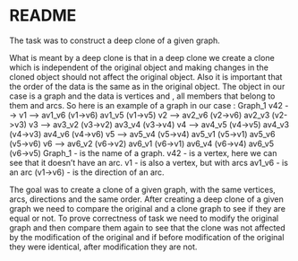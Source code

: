 # README #

The task was to construct a deep clone of a given graph.

What is meant by a deep clone is that in a deep clone we create a clone which is independent of the original object and making changes in the cloned object should not affect the original object. Also it is important that the order of the data is the same as in the original object. The object in our case is a graph and the data is vertices and , all members that belong to them and arcs.
So here is an example of a graph in our case :
Graph_1
v42 -->
v1 --> av1_v6 (v1->v6) av1_v5 (v1->v5)
v2 --> av2_v6 (v2->v6) av2_v3 (v2->v3)
v3 --> av3_v2 (v3->v2) av3_v4 (v3->v4)
v4 --> av4_v5 (v4->v5) av4_v3 (v4->v3) av4_v6 (v4->v6)
v5 --> av5_v4 (v5->v4) av5_v1 (v5->v1) av5_v6 (v5->v6)
v6 --> av6_v2 (v6->v2) av6_v1 (v6->v1) av6_v4 (v6->v4) av6_v5 (v6->v5)
Graph_1 - is the name of a graph.
v42 - is a vertex, here we can see that it doesn’t have an arc. v1 - is also a vertex, but with arcs
av1_v6 - is an arc
(v1->v6) - is the direction of an arc.

The goal was to create a clone of a given graph, with the same vertices, arcs, directions and the same order. After creating a deep clone of a given graph we need to compare the original and a clone graph to see if they are equal or not. To prove correctness of task we need to modify the original graph and then compare them again to see that the clone was not affected by the modification of the original and if before modification of the original they were identical, after modification they are not.

